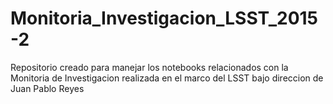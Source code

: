 # Monitoria_Investigacion_LSST_2015-2
Repositorio creado para manejar los notebooks relacionados con la Monitoria de Investigacion realizada en el marco del LSST bajo direccion de Juan Pablo Reyes
